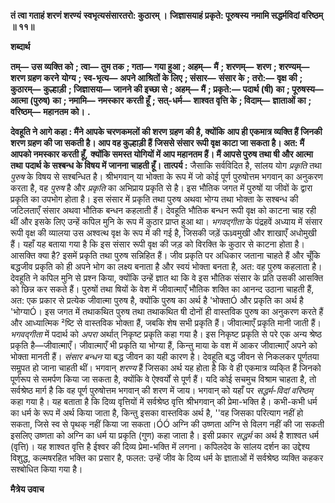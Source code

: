 **तं त्वा गताहं शरणं शरण्यं** **स्वभृत्यसंसारतरो: कुठारम् ।** **जिज्ञासयाहं प्रकृते: पूरुषस्य** **नमामि सद्धर्मविदां वरिष्ठम् ॥ ११॥** 

**शब्दार्थ** 

**तम्—** **उस व्यक्ति को** **; त्वा—** **तुम तक** **; गता—** **गया हुआ** **; अहम्—** **मैं** **; शरणम्—** **शरण** **; शरण्यम्—** **शरण ग्रहण करने** **योग्य** **; स्व-भृत्य—** **अपने आश्रितों के लिए** **; संसार—** **संसार के** **; तरो:—** **वृक्ष की** **; कुठारम्—** **कुल्हाड़ी** **; जिज्ञासया—** **जानने की इच्छा से** **; अहम्—** **मैं** **; प्रकृते:—** **पदार्थ (षी) का** **; पूरुषस्य—** **आत्मा (पुरुष) का** **; नमामि—** **नमस्कार** **करती हूँ** **; सत्-धर्म—** **शाश्वत वृत्ति के** **; विदाम्—** **ज्ञाताओं का** **; वरिष्ठम्—** **महानतम को।** **.** 

**देवहूति ने आगे कहा : मैंने आपके चरणकमलों की शरण ग्रहण की है, क्योंकि** **आप ही एकमात्र व्यक्ति हैं जिनकी शरण ग्रहण की जा सकती है। आप वह कुल्हाड़ी हैं** **जिससे संसार रूपी वृक्ष काटा जा सकता है। अत: मैं आपको नमस्कार करती हूँ,** **क्योंकि समस्त योगियों में आप महानतम हैं। मैं आपसे पुरुष तथा षी और आत्मा तथा** **पदार्थ के सश्बन्ध के विषय में जानना चाहती हूँ।** **तात्पर्य :** जैसाकि सर्वविदित है, सांलय योग *प्रकृति* तथा *पुरुष* के विषय से सश्बन्धित है। श्रीभगवान् या भोक्ता के रूप में जो कोई पूर्ण पुरुषोत्तम भगवान् का अनुकरण करता है, वह *पुरुष* है और *प्रकृति* का अभिप्राय प्रकृति से है। इस भौतिक जगत में पुरुषों या जीवों के द्वारा प्रकृति का उपभोग होता है। इस संसार में प्रकृति तथा पुरुष अथवा भोग्य तथा भोक्ता के सश्बन्ध की जटिलताएँ संसार अथवा भौतिक बन्धन कहलाती हैं। देवहूति भौतिक बन्धन रूपी वृक्ष को काटना चाह रही थीं और इसके लिए उन्हें कपिल मुनि के रूप में कुठार प्राप्त हुआ था। *भगवद्गीता* के पंद्रहवें अध्याय में संसार रूपी वृक्ष की व्यालया उस अश्वत्थ वृक्ष के रूप में की गई है, जिसकी जड़ें ऊध्र्वमुखी और शाखाएँ अधोमुखी हैं। यहाँ यह बताया गया है कि इस संसार रूपी वृक्ष की जड़ को विरक्ति के कुठार से काटना होता है। आसक्ति क्या है? इसमें प्रकृति तथा पुरुष सन्निहित हैं। जीव प्रकृति पर अधिकार जताना चाहते हैं और चूँकि बद्धजीव प्रकृति को ही अपने भोग का लक्ष्य बनाता है और स्वयं भोक्ता बनता है, अत: वह पुरुष कहलाता है। देवहूति ने कपिल मुनि से प्रश्न किया, क्योंकि उन्हें ज्ञात था कि वे इस भौतिक संसार के प्रति उसकी आसक्ति को छिन्न कर सकते हैं। पुरुषों तथा षियों के वेश में जीवात्माएँ भौतिक शक्ति का आनन्द उठाना चाहती हैं, अत: एक प्रकार से प्रत्येक जीवात्मा पुरुष है, क्योंकि पुरुष का अर्थ है 'भोक्ताÓ और प्रकृति का अर्थ है 'भोग्याÓ। इस जगत में तथाकथित पुरुष तथा तथाकथित षी दोनों ही वास्तविक पुरुष का अनुकरण करते हैं और आध्यात्मिक ²ष्टि से वास्तविक भोक्ता हैं, जबकि शेष सभी प्रकृति हैं। जीवात्माएँ प्रकृति मानी जाती हैं। *भगवद्गीता* में पदार्थ को *अपरा* अर्थात् निकृष्ट प्रकृति कहा गया है। इस निकृष्ट प्रकृति से परे एक अन्य श्रेष्ठ प्रकृति है—जीवात्माएँ। जीवात्माएँ भी प्रकृति या भोग्या हैं, किन्तु माया के वश में आकर जीवात्माएँ अपने को भोक्ता मानती हैं। *संसार बन्धन* या बद्ध जीवन का यही कारण है। देवहूति बद्ध जीवन से निकलकर पूर्णतया समॢपत हो जाना चाहती थीं। भगवान् *शरण्य* हैं जिसका अर्थ यह होता है कि वे ही एकमात्र व्यकि्त हैं जिनको पूर्णरूप से समर्पण किया जा सकता है, क्योंकि वे ऐश्वर्यों से पूर्ण हैं। यदि कोई सचमुच विश्राम चाहता है, तो सर्वश्रेष्ठ मार्ग है कि वह पूर्ण पुरुषोत्तम भगवान् की शरण में जाय। भगवान् को यहाँ पर *सद्धर्म-विदां वरिष्ठम्*  कहा गया है। यह बताता है कि दिव्य वृत्तियों में सर्वश्रेष्ठ वृत्ति श्रीभगवान् की प्रेमा-भक्ति है। कभी-कभी धर्म का धर्म के रूप में अर्थ किया जाता है, किन्तु इसका वास्तविक अर्थ है, ''वह जिसका परित्याग नहीं हो सकता, जिसे स्व से पृथक् नहीं किया जा सकता।ÓÓ अग्नि की उष्णता अग्नि से विलग नहीं की जा सकती इसलिए उष्णता को अग्नि का धर्म या प्रकृति (गुण) कहा जाता है। इसी प्रकार *सद्धर्म* का अर्थ है शाश्वत धर्म (वृत्ति)। यह शाश्वत वृत्ति है ईश्वर की दिव्य प्रेमा-भक्ति में लगना। कपिलदेव के सांलय दर्शन का उद्देश्य विशुद्ध, कल्मषरहित भक्ति का प्रसार है, फलत: उन्हें जीव के दिव्य धर्म के ज्ञाताओं में सर्वश्रेष्ठ व्यक्ति कहकर सश्बोधित किया गया है।  

**मैत्रेय उवाच** 